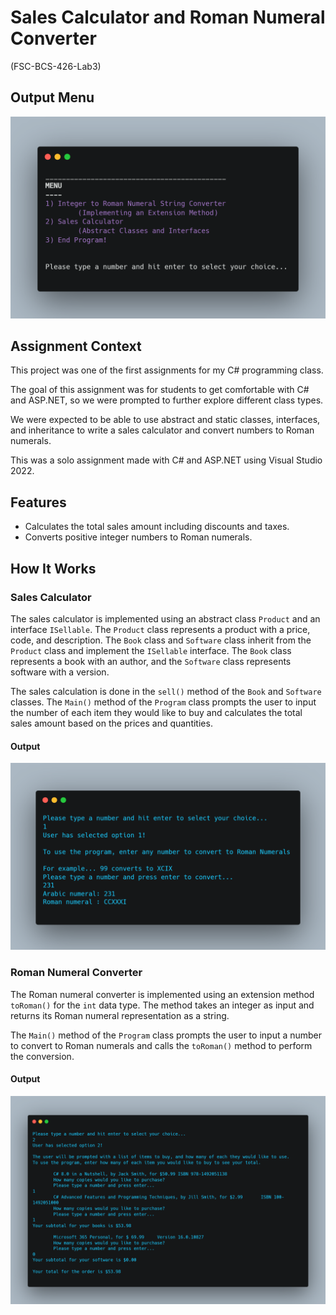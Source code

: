 # Sales Calculator and Roman Numeral Converter 

(FSC-BCS-426-Lab3)

## Output Menu

![OutputMenu](images/outputmenu.png "OutputMenu")

## Assignment Context

This project was one of the first assignments for my C# programming class.

The goal of this assignment was for students to get comfortable with C# and ASP.NET, so we were prompted to further explore different class types.

We were expected to be able to use abstract and static classes, interfaces, and inheritance to write a sales calculator and convert numbers to Roman numerals.

This was a solo assignment made with C# and ASP.NET using Visual Studio 2022.

## Features

- Calculates the total sales amount including discounts and taxes.
- Converts positive integer numbers to Roman numerals.

## How It Works

### Sales Calculator

The sales calculator is implemented using an abstract class `Product` and an interface `ISellable`. 
The `Product` class represents a product with a price, code, and description. 
The `Book` class and `Software` class inherit from the `Product` class and implement the `ISellable` interface. 
The `Book` class represents a book with an author, and the `Software` class represents software with a version.

The sales calculation is done in the `sell()` method of the `Book` and `Software` classes. 
The `Main()` method of the `Program` class prompts the user to input the number of each item they would like to buy and calculates the total sales amount based on the prices and quantities.

#### Output

![Option1](images/option1.png "Option1")

### Roman Numeral Converter

The Roman numeral converter is implemented using an extension method `toRoman()` for the `int` data type. 
The method takes an integer as input and returns its Roman numeral representation as a string.

The `Main()` method of the `Program` class prompts the user to input a number to convert to Roman numerals and calls the `toRoman()` method to perform the conversion.

#### Output

![Option2](images/option2.png "Option2")
